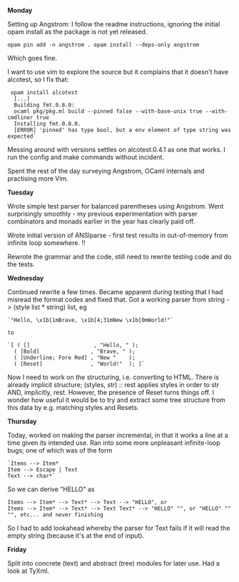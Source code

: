 **Monday**

Setting up Angstrom: I follow the readme instructions, ignoring the initial opam install as the package is not yet released.

 `opam pin add -n angstrom .
  opam install --deps-only angstrom`

Which goes fine.

I want to use vim to explore the source but it complains that it doesn't have alcotest, so I fix that:
```
 opam install alcotest
  [...]
  Building fmt.0.8.0:
  ocaml pkg/pkg.ml build --pinned false --with-base-unix true --with-cmdliner true
  Installing fmt.0.8.0.
  [ERROR] 'pinned' has type bool, but a env element of type string was expected`
```

Messing around with versions settles on alcotest.0.4.1 as one that works. I run the config and make commands without incident.

Spent the rest of the day surveying Angstrom, OCaml internals and practising more Vim.

**Tuesday**

Wrote simple test parser for balanced parentheses using Angstrom. Went surprisingly smoothly - my previous experimentation with parser combinators and monads earlier in the year has clearly paid off.

Wrote initial version of ANSIparse - first test results in out-of-memory from infinite loop somewhere. !!

Rewrote the grammar and the code, still need to rewrite testing code and do the tests.

**Wednesday**

Continued rewrite a few times. Became apparent during testing that I had misread the format codes and fixed that. Got a working parser from string -> (style list * string) list, eg

```
`"Hello, \x1b[1mBrave, \x1b[4;31mNew \x1b[0mWorld!"`

to

`[ ( []                    , "Hello, " );
  ( [Bold]                , "Brave, " );
  ( [Underline; Fore Red] , "New "    );
  ( [Reset]               , "World!"  ); ]`
```

Now I need to work on the structuring, i.e. converting to HTML. There is already implicit structure; (styles, str) :: rest applies styles in order to str AND, implicitly, rest. However, the presence of Reset turns things off. I wonder how useful it would be to try and extract some tree structure from this data by e.g. matching styles and Resets.

**Thursday**

Today, worked on making the parser incremental, in that it works a line at a time given its intended use. Ran into some more unpleasant infinite-loop bugs; one of which was of the form

```
`Items --> Item*
Item --> Escape | Text
Text --> char*`
```

So we can derive "HELLO" as

```
Items --> Item* --> Text* --> Text --> "HELLO", or
Items --> Item* --> Text* --> Text Text* --> "HELLO" "", or "HELLO" "" "", etc... and never finishing
```

So I had to add lookahead whereby the parser for Text fails if it will read the empty string (because it's at the end of input).

**Friday**

Split into concrete (text) and abstract (tree) modules for later use. Had a look at TyXml.
